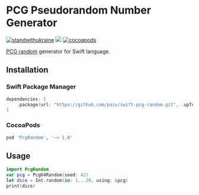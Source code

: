 PCG Pseudorandom Number Generator
==


[![standwithukraine](https://user-images.githubusercontent.com/196601/157245183-b198283a-c395-4318-854d-74a635ee7e60.svg)](https://ukrainewar.carrd.co/)
[![](https://github.com/paiv/swift-pcg-random/workflows/Build/badge.svg)](https://github.com/paiv/swift-pcg-random/actions)
[![cocoapods](https://img.shields.io/cocoapods/v/PcgRandom.svg)](https://cocoapods.org/pods/PcgRandom)


[PCG random][HOME] generator for Swift language.

[HOME]: https://www.pcg-random.org/


Installation
--

### Swift Package Manager

```swift
dependencies: [
    .package(url: "https://github.com/paiv/swift-pcg-random.git", .upToNextMajor(from: "1.0.0"))
]
```

### CocoaPods

```ruby
pod 'PcgRandom', '~> 1.0'
```


Usage
--

```swift
import PcgRandom
var pcg = Pcg64Random(seed: 42)
let dice = Int.random(in: 1...20, using: &pcg)
print(dice)
```

